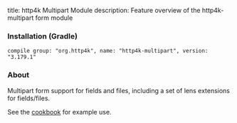 title: http4k Multipart Module
description: Feature overview of the http4k-multipart form module

### Installation (Gradle)
```compile group: "org.http4k", name: "http4k-multipart", version: "3.179.1"```

### About

Multipart form support for fields and files, including a set of lens extensions for fields/files.

See the [cookbook](/cookbook/multipart_forms/) for example use.
